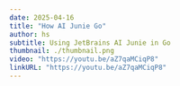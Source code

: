 ```yaml
---
date: 2025-04-16
title: "How AI Junie Go"
author: hs
subtitle: Using JetBrains AI Junie in Go
thumbnail: ./thumbnail.png
video: "https://youtu.be/aZ7qaMCiqP8"
linkURL: "https://youtu.be/aZ7qaMCiqP8"
---
```

